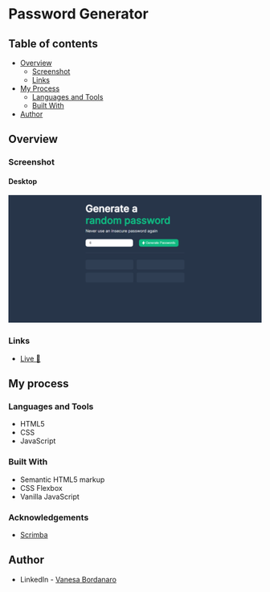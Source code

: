 # Password Generator

## Table of contents

- [Overview](#overview)
  - [Screenshot](#screenshot)
  - [Links](#links)
- [My Process](#my-process)
  - [Languages and Tools](#languages-and-tools)
  - [Built With](#built-with)
- [Author](#author)

## Overview

### Screenshot

#### Desktop

<img src="preview.png" alt="preview"></a>

### Links

- [Live 🔗](https://vanesabordanaro.github.io/password-generator/)

## My process

### Languages and Tools

- HTML5
- CSS
- JavaScript

### Built With

- Semantic HTML5 markup
- CSS Flexbox
- Vanilla JavaScript


### Acknowledgements

- [Scrimba](https://scrimba.com)

## Author

- LinkedIn - [Vanesa Bordanaro](https://www.linkedin.com/in/veronica-vanesa-bordanaro/)
